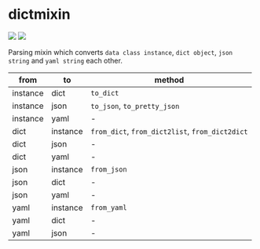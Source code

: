 # dictmixin

[![](https://api.travis-ci.org/tadashi-aikawa/dictmixin.svg?branch=master)](https://travis-ci.org/tadashi-aikawa/dictmixin)
[![](https://coveralls.io/repos/github/tadashi-aikawa/dictmixin/badge.svg)](https://coveralls.io/github/tadashi-aikawa/dictmixin)

Parsing mixin which converts `data class instance`, `dict object`, `json string` and `yaml string` each other.

|   from   |    to    |                      method                     |
|----------|----------|-------------------------------------------------|
| instance | dict     | `to_dict`                                       |
| instance | json     | `to_json`, `to_pretty_json`                     |
| instance | yaml     | -                                               |
| dict     | instance | `from_dict`, `from_dict2list`, `from_dict2dict` |
| dict     | json     | -                                               |
| dict     | yaml     | -                                               |
| json     | instance | `from_json`                                     |
| json     | dict     | -                                               |
| json     | yaml     | -                                               |
| yaml     | instance | `from_yaml`                                     |
| yaml     | dict     | -                                               |
| yaml     | json     | -                                               |
